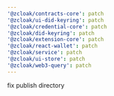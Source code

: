 ```yaml
---
'@zcloak/contracts-core': patch
'@zcloak/ui-did-keyring': patch
'@zcloak/credential-core': patch
'@zcloak/did-keyring': patch
'@zcloak/extension-core': patch
'@zcloak/react-wallet': patch
'@zcloak/service': patch
'@zcloak/ui-store': patch
'@zcloak/web3-query': patch
---
```


fix publish directory
